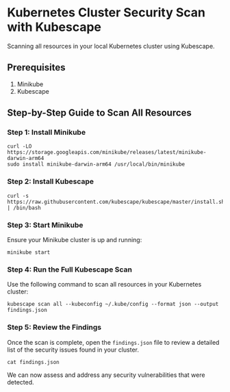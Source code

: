 
# Kubernetes Cluster Security Scan with Kubescape

Scanning all resources in your local Kubernetes cluster using Kubescape.

## Prerequisites

1. Minikube
2. Kubescape

## Step-by-Step Guide to Scan All Resources

### Step 1: Install Minikube

```
curl -LO https://storage.googleapis.com/minikube/releases/latest/minikube-darwin-arm64
sudo install minikube-darwin-arm64 /usr/local/bin/minikube
```

### Step 2: Install Kubescape

```
curl -s https://raw.githubusercontent.com/kubescape/kubescape/master/install.sh | /bin/bash
```



### Step 3: Start Minikube

Ensure your Minikube cluster is up and running:

```
minikube start
```

### Step 4: Run the Full Kubescape Scan

Use the following command to scan all resources in your Kubernetes cluster:

```
kubescape scan all --kubeconfig ~/.kube/config --format json --output findings.json
```

### Step 5: Review the Findings

Once the scan is complete, open the `findings.json` file to review a detailed list of the security issues found in your cluster.

```
cat findings.json
```

We can now assess and address any security vulnerabilities that were detected.


